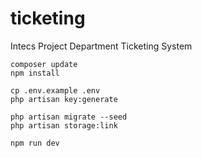 # ticketing
 Intecs Project Department Ticketing System

```
composer update
npm install

cp .env.example .env
php artisan key:generate

php artisan migrate --seed
php artisan storage:link

npm run dev
```
